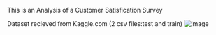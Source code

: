 This is an Analysis of a Customer Satisfication Survey

Dataset recieved from Kaggle.com (2 csv files:test and train)
![image](https://github.com/user-attachments/assets/2b240064-d398-49ce-b082-ee35951b776f)

